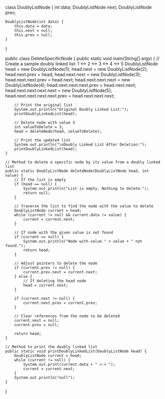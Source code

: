 class DoublyListNode {
    int data;
    DoublyListNode next;
    DoublyListNode prev;

    DoublyListNode(int data) {
        this.data = data;
        this.next = null;
        this.prev = null;
    }
}

public class DeleteSpecificNode {
    public static void main(String[] args) {
        // Create a sample doubly linked list: 1 <-> 2 <-> 3 <-> 4 <-> 5
        DoublyListNode head = new DoublyListNode(1);
        head.next = new DoublyListNode(2);
        head.next.prev = head;
        head.next.next = new DoublyListNode(3);
        head.next.next.prev = head.next;
        head.next.next.next = new DoublyListNode(4);
        head.next.next.next.prev = head.next.next;
        head.next.next.next.next = new DoublyListNode(5);
        head.next.next.next.next.prev = head.next.next.next;

        // Print the original list
        System.out.println("Original Doubly Linked List:");
        printDoublyLinkedList(head);

        // Delete node with value 3
        int valueToDelete = 3;
        head = deleteNode(head, valueToDelete);

        // Print the updated list
        System.out.println("\nDoubly Linked List After Deletion:");
        printDoublyLinkedList(head);
    }

    // Method to delete a specific node by its value from a doubly linked list
    public static DoublyListNode deleteNode(DoublyListNode head, int value) {
        // If the list is empty
        if (head == null) {
            System.out.println("List is empty. Nothing to delete.");
            return null;
        }

        // Traverse the list to find the node with the value to delete
        DoublyListNode current = head;
        while (current != null && current.data != value) {
            current = current.next;
        }

        // If node with the given value is not found
        if (current == null) {
            System.out.println("Node with value " + value + " not found.");
            return head;
        }

        // Adjust pointers to delete the node
        if (current.prev != null) {
            current.prev.next = current.next;
        } else {
            // If deleting the head node
            head = current.next;
        }
        
        if (current.next != null) {
            current.next.prev = current.prev;
        }

        // Clear references from the node to be deleted
        current.next = null;
        current.prev = null;

        return head;
    }

    // Method to print the doubly linked list
    public static void printDoublyLinkedList(DoublyListNode head) {
        DoublyListNode current = head;
        while (current != null) {
            System.out.print(current.data + " <-> ");
            current = current.next;
        }
        System.out.println("null");
    }
}
